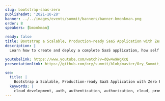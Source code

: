 ```yaml
---
slug: bootstrap-saas-zero
publishedAt: '2021-10-28'
banner: ../../images/events/summit/banners/banner-bmonkman.png
order: 8
speakers: [bmonkman]

ready: false
title: Bootstrap a Scalable, Production-ready SaaS Application with Zero Using Ory Kratos & Ory Oathkeeper
description: |
  Learn how to create and deploy a complete SaaS application, how self service flows authentication flows are implemented using Ory Kratos and Ory Oathkeeper, and what components are involved.

youtubelink: https://www.youtube.com/watch?v=dQw4w9WgXcQ
presentationlink: https://github.com/ory/summit/blob/master/Ory_Summit_21_Day_1_-_Bill_Monkman_-_Zero_Bootstrapping_SaaS_applications_leveraging_Ory_Kratos_and_Oathkeeper.pdf

seo:
  title: |
    Bootstrap a Scalable, Production-ready SaaS Application with Zero Using Ory Kratos & Ory Oathkeeper
  keywords: |
    cloud development, auth, authentication, authorization, cloud, providers, traffic, route, clusters, Kubernetes
---
```

